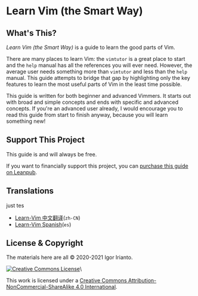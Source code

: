 # Learn Vim (the Smart Way)

## What's This?

_Learn Vim (the Smart Way)_ is a guide to learn the good parts of Vim.

There are many places to learn Vim: the `vimtutor` is a great place to start and the `help` manual has all the references you will ever need. However, the average user needs something more than `vimtutor` and less than the `help` manual. This guide attempts to bridge that gap by highlighting only the key features to learn the most useful parts of Vim in the least time possible.

This guide is written for both beginner and advanced Vimmers. It starts out with broad and simple concepts and ends with specific and advanced concepts. If you're an advanced user already, I would encourage you to read this guide from start to finish anyway, because you will learn something new!

## Support This Project

This guide is and will always be free.

If you want to financially support this project, you can [purchase this guide on Leanpub](https://leanpub.com/learnvim).

## Translations
just tes

* [Learn-Vim 中文翻译](https://github.com/wsdjeg/Learn-Vim\_zh\_cn)(`zh-CN`)
* [Learn-Vim Spanish](https://github.com/victorhck/learn-Vim-es)(`es`)

## License & Copyright

The materials here are all © 2020-2021 Igor Irianto.

[![Creative Commons License](https://licensebuttons.net/l/by-nc-sa/4.0/88x31.png)](http://creativecommons.org/licenses/by-nc-sa/4.0/)\


This work is licensed under a [Creative Commons Attribution-NonCommercial-ShareAlike 4.0 International](http://creativecommons.org/licenses/by-nc-sa/4.0/).
